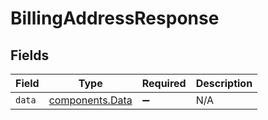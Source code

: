 # BillingAddressResponse


## Fields

| Field                                                     | Type                                                      | Required                                                  | Description                                               |
| --------------------------------------------------------- | --------------------------------------------------------- | --------------------------------------------------------- | --------------------------------------------------------- |
| `data`                                                    | [components.Data](../../../sdk/models/components/data.md) | :heavy_minus_sign:                                        | N/A                                                       |